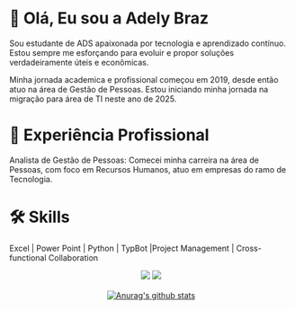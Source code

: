 # 👋 Olá, Eu sou a Adely Braz

Sou estudante de ADS apaixonada por tecnologia e aprendizado contínuo. 
Estou sempre me esforçando para evoluir e propor soluções verdadeiramente úteis e econômicas.

Minha jornada academica e profissional começou em 2019, desde então atuo na área de Gestão de Pessoas.  Estou iniciando minha jornada na migração para área de TI neste ano de 2025.

# 💼 Experiência Profissional
Analista de Gestão de Pessoas: Comecei minha carreira na área de Pessoas, com foco em Recursos Humanos, atuo em empresas do ramo de Tecnologia.

# 🛠 Skills
Excel | Power Point | Python | TypBot |Project Management | Cross-functional Collaboration


<div align="center">
  <a href="#" alt="Gmail">
  <img src="https://img.shields.io/badge/-Gmail-FF0000?style=flat-square&labelColor=FF0000&logo=gmail&logoColor=white&link=LINK-DO-SEU-EMAIL" /></a>

  <a href="#" alt="Linkedin">
  <img src="https://img.shields.io/badge/-Linkedin-0e76a8?style=flat-square&logo=Linkedin&logoColor=white&link=LINK-DO-SEU-LINKEDIN" /></a>
<div>
 

</br>
<div align="center">
<a href="https://github-readme-stats.anuraghazra1.vercel.app/api?username=Adely"><img src="https://github-readme-stats.anuraghazra1.vercel.app/api?username=Adely&show_icons=true&include_all_commits=true&theme=radical" alt="Anurag's github stats"/>
</a>
</div>

